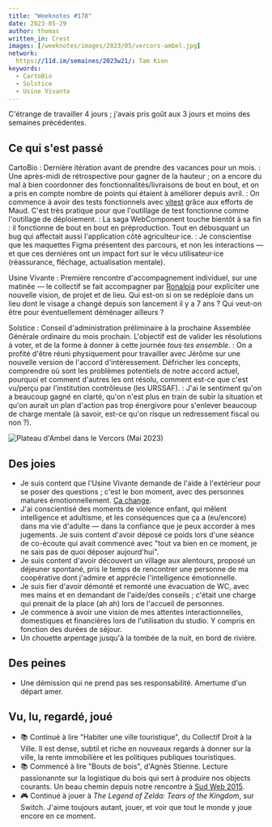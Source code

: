 ```yaml
---
title: "Weeknotes #178"
date: 2023-05-29
author: thomas
written_in: Crest
images: [/weeknotes/images/2023/05/vercors-ambel.jpg]
network:
  https://11d.im/semaines/2023w21/: Tam Kien
keywords:
  - CartoBio
  - Solstice
  - Usine Vivante
---
```


C'étrange de travailler 4 jours ; j'avais pris goût aux 3 jours et moins des semaines précédentes.

<!--more-->

## Ce qui s'est passé

CartoBio
: Dernière itération avant de prendre des vacances pour un mois.
: Une après-midi de rétrospective pour gagner de la hauteur ; on a encore du mal à bien coordonner des fonctionnalités/livraisons de bout en bout, et on a pris en compte nombre de points qui étaient à améliorer depuis avril.
: On commence à avoir des tests fonctionnels avec [vitest](https://vitest.dev/) grâce aux efforts de Maud. C'est très pratique pour que l'outillage de test fonctionne comme l'outillage de déploiement.
: La saga WebComponent touche bientôt à sa fin : il fonctionne de bout en bout en préproduction. Tout en débusquant un bug qui affectait aussi l'application côté agriculteur·ice.
: Je conscientise que les maquettes Figma présentent des parcours, et non les interactions — et que ces dernières ont un impact fort sur le vécu utilisateur·ice (réassurance, fléchage, actualisation mentale).

Usine Vivante
: Première rencontre d'accompagnement individuel, sur une matinée — le collectif se fait accompagner par [Ronalpia](https://www.ronalpia.fr/) pour expliciter une nouvelle vision, de projet et de lieu. Qui est-on si on se redéploie dans un lieu dont le visage a changé depuis son lancement il y a 7 ans ? Qui veut-on être pour éventuellement déménager ailleurs ?

Solstice
: Conseil d'administration préliminaire à la prochaine Assemblée Générale ordinaire du mois prochain. L'objectif est de valider les résolutions à voter, et de la forme à donner à cette journée _tous·tes ensemble_.
: On a profité d'être réuni physiquement pour travailler avec Jérôme sur une nouvelle version de l'accord d'intéressement. Défricher les concepts, comprendre où sont les problèmes potentiels de notre accord actuel, pourquoi et comment d'autres les ont résolu, comment est-ce que c'est vu/perçu par l'institution contrôleuse (les URSSAF).
: J'ai le sentiment qu'on a beaucoup gagné en clarté, qu'on n'est plus en train de subir la situation et qu'on aurait un plan d'action pas trop énergivore pour s'enlever beaucoup de charge mentale (à savoir, est-ce qu'on risque un redressement fiscal ou non ?).

![](/weeknotes/images/2023/05/vercors-ambel.jpg "Plateau d'Ambel dans le Vercors (Mai 2023)")

## Des joies

- Je suis content que l'Usine Vivante demande de l'aide à l'extérieur pour se poser des questions ; c'est le bon moment, avec des personnes matures émotionnellement. [Ça change](/weeknotes/26/).
- J'ai conscientisé des moments de violence enfant, qui mêlent intelligence et adultisme, et les conséquences que ça a (eu/encore) dans ma vie d'adulte — dans la confiance que je peux accorder à mes jugements. Je suis content d'avoir déposé ce poids lors d'une séance de co-écoute qui avait commencé avec "tout va bien en ce moment, je ne sais pas de quoi déposer aujourd'hui".
- Je suis content d'avoir découvert un village aux alentours, proposé un déjeuner spontané, pris le temps de rencontrer une personne de ma coopérative dont j'admire et apprécie l'intelligence émotionnelle.
- Je suis fier d'avoir démonté et remonté une évacuation de WC, avec mes mains et en demandant de l'aide/des conseils ; c'était une charge qui prenait de la place (ah ah) lors de l'accueil de personnes.
- Je commence à avoir une vision de mes attentes interactionnelles, domestiques et financières lors de l'utilisation du studio. Y compris en fonction des durées de séjour.
- Un chouette arpentage jusqu'à la tombée de la nuit, en bord de rivière.

## Des peines

- Une démission qui ne prend pas ses responsabilité. Amertume d'un départ amer.

## Vu, lu, regardé, joué

- 📚 Continué à lire "Habiter une ville touristique", du Collectif Droit à la Ville. Il est dense, subtil et riche en nouveaux regards à donner sur la ville, la rente immobilière et les politiques publiques touristiques.
- 📚 Commencé à lire "Bouts de bois", d'Agnès Stienne. Lecture passionannte sur la logistique du bois qui sert à produire nos objects courants. Un beau chemin depuis notre rencontre à [Sud Web 2015](https://vimeo.com/135792422).
- 🎮 Continué à jouer à _The Legend of Zelda: Tears of the Kingdom_, sur Switch. J'aime toujours autant, jouer, et voir que tout le monde y joue encore en ce moment.

